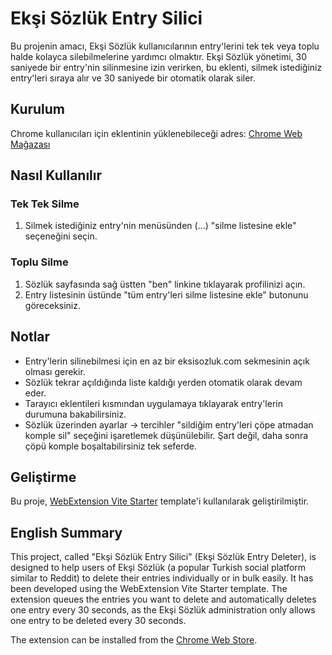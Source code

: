 # Ekşi Sözlük Entry Silici

Bu projenin amacı, Ekşi Sözlük kullanıcılarının entry'lerini tek tek veya toplu halde kolayca silebilmelerine yardımcı olmaktır. Ekşi Sözlük yönetimi, 30 saniyede bir entry'nin silinmesine izin verirken, bu eklenti, silmek istediğiniz entry'leri sıraya alır ve 30 saniyede bir otomatik olarak siler.

## Kurulum

Chrome kullanıcıları için eklentinin yüklenebileceği adres: [Chrome Web Mağazası](https://chrome.google.com/webstore/detail/ek%C5%9Fis%C3%B6zl%C3%BCk-entry-silici/mmomeigkfemlkoibogenkdijibpdjnpi)

## Nasıl Kullanılır

### Tek Tek Silme

1. Silmek istediğiniz entry'nin menüsünden (...) "silme listesine ekle" seçeneğini seçin.

### Toplu Silme

1. Sözlük sayfasında sağ üstten "ben" linkine tıklayarak profilinizi açın.
2. Entry listesinin üstünde "tüm entry'leri silme listesine ekle" butonunu göreceksiniz.

## Notlar

- Entry'lerin silinebilmesi için en az bir eksisozluk.com sekmesinin açık olması gerekir.
- Sözlük tekrar açıldığında liste kaldığı yerden otomatik olarak devam eder.
- Tarayıcı eklentileri kısmından uygulamaya tıklayarak entry'lerin durumuna bakabilirsiniz.
- Sözlük üzerinden ayarlar -> tercihler "sildiğim entry'leri çöpe atmadan komple sil" seçeğini işaretlemek düşünülebilir. Şart değil, daha sonra çöpü komple boşaltabilirsiniz tek seferde.

## Geliştirme

Bu proje, [WebExtension Vite Starter](https://github.com/antfu/vitesse-webext) template'i kullanılarak geliştirilmiştir.

## English Summary

This project, called "Ekşi Sözlük Entry Silici" (Ekşi Sözlük Entry Deleter), is designed to help users of Ekşi Sözlük (a popular Turkish social platform similar to Reddit) to delete their entries individually or in bulk easily. It has been developed using the WebExtension Vite Starter template. The extension queues the entries you want to delete and automatically deletes one entry every 30 seconds, as the Ekşi Sözlük administration only allows one entry to be deleted every 30 seconds.

The extension can be installed from the [Chrome Web Store](https://chrome.google.com/webstore/detail/ek%C5%9Fis%C3%B6zl%C3%BCk-entry-silici/mmomeigkfemlkoibogenkdijibpdjnpi). 
